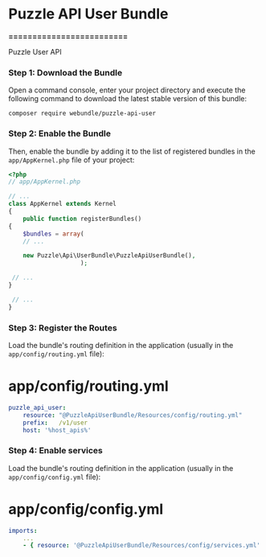 # Puzzle API User Bundle
**=========================**

Puzzle User API

### Step 1: Download the Bundle

Open a command console, enter your project directory and execute the following command to download the latest stable version of this bundle:

`composer require webundle/puzzle-api-user`

### Step 2: Enable the Bundle

Then, enable the bundle by adding it to the list of registered bundles in the `app/AppKernel.php` file of your project:

```php
<?php
// app/AppKernel.php

// ...
class AppKernel extends Kernel
{
    public function registerBundles()
{
    $bundles = array(
    // ...

    new Puzzle\Api\UserBundle\PuzzleApiUserBundle(),
                    );

 // ...
}

 // ...
}
```

### Step 3: Register the Routes

Load the bundle's routing definition in the application (usually in the `app/config/routing.yml` file):

# app/config/routing.yml
```yaml
puzzle_api_user:
    resource: "@PuzzleApiUserBundle/Resources/config/routing.yml"
    prefix:   /v1/user
    host: '%host_apis%'
```

### Step 4: Enable services

Load the bundle's routing definition in the application (usually in the `app/config/config.yml` file):

# app/config/config.yml
```yaml
imports:
    ...
    - { resource: '@PuzzleApiUserBundle/Resources/config/services.yml' }
```

